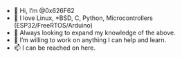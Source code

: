 - 👋 Hi, I’m @0x626F62
- 👀 I love Linux, *BSD, C, Python, Microcontrollers (ESP32/FreeRTOS/Arduino)
- 🌱 Always looking to expand my knowledge of the above.
- 💞️ I’m willing to work on anything I can help and learn.
- 📫 I can be reached on here.

<!---
0x626F62/0x626F62 is a ✨ special ✨ repository because its `README.md` (this file) appears on your GitHub profile.
You can click the Preview link to take a look at your changes.
--->
